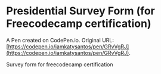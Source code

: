 # Presidential Survey Form (for Freecodecamp certification)

A Pen created on CodePen.io. Original URL: [https://codepen.io/iamkatysantos/pen/GRvVgRJ](https://codepen.io/iamkatysantos/pen/GRvVgRJ).

Survey form for freecodecamp certification
